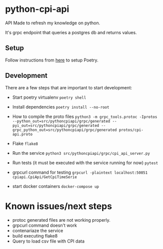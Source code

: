 # python-cpi-api
API Made to refresh my knowledge on python.

It's grpc endpoint that queries a postgres db and returns values.

## Setup
Follow instructions from [here](https://python-poetry.org/docs/) to setup Poetry.

## Development
There are a few steps that are important to start development:

- Start poetry virtualenv
``poetry shell``

- Install dependencies
``poetry install --no-root``

- How to compile the proto files
``python3 -m grpc_tools.protoc -Iprotos --python_out=src/pythoncpiapi/grpc/generated --pyi_out=src/pythoncpiapi/grpc/generated --grpc_python_out=src/pythoncpiapi/grpc/generated protos/cpi-api.proto``

- Flake
``flake8``

- Run the service
``python3 src/pythoncpiapi/grpc/cpi_api_server.py``

- Run tests (it must be executed with the service running for now)
``pytest``

- grpcurl command for testing
``grpcurl -plaintext localhost:50051 cpiapi.CpiApi/GetCpiTimeSerie``

- start docker containers
``docker-compose up``

# Known issues/next steps
- protoc generated files are not working properly.
- grpcurl command doesn't work
- contenariaze the service
- build executing flake8
- Query to load csv file with CPI data

